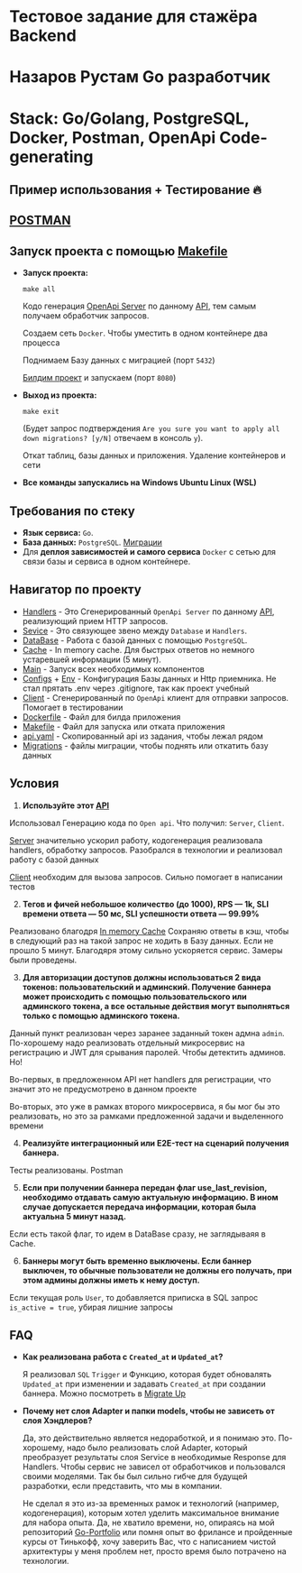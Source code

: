 # Тестовое задание для стажёра Backend

# Назаров Рустам Go разработчик 

# Stack: Go/Golang, PostgreSQL, Docker, Postman, OpenApi Code-generating

## Пример использования + Тестирование :fire:
## [POSTMAN](https://www.postman.com/altimetry-explorer-81517239/workspace/banner-service/collection/31992633-4b8e58f8-bfee-40ec-a6e5-3cdd6d4b510b)

## Запуск проекта с помощью [Makefile](https://github.com/Rustamchuk/Avito-Banner-Service/blob/main/Makefile)

- **Запуск проекта:**
  
  `make all`

  Кодо генерация [OpenApi Server](https://github.com/Rustamchuk/Avito-Banner-Service/tree/main/pkg/generated/open_api_server) по данному [API](https://github.com/avito-tech/backend-trainee-assignment-2024/blob/main/api.yaml), тем самым получаем обработчик запросов.

  Создаем сеть `Docker`. Чтобы уместить в одном контейнере два процесса

  Поднимаем Базу данных с миграцией (порт `5432`)

  [Билдим проект](https://github.com/Rustamchuk/Avito-Banner-Service/blob/main/Dockerfile) и запускаем (порт `8080`)

- **Выход из проекта:**

  `make exit`

  (Будет запрос подтверждения `Are you sure you want to apply all down migrations? [y/N]` отвечаем в консоль `y`).

  Откат таблиц, базы данных и приложения. Удаление контейнеров и сети
- **Все команды запускались на Windows Ubuntu Linux (WSL)**

## Требования по стеку
- **Язык сервиса:** `Go`. 
- **База данных:** `PostgreSQL`. [Миграции](https://github.com/Rustamchuk/Avito-Banner-Service/tree/main/schema)
- Для **деплоя зависимостей и самого сервиса** `Docker` с сетью для связи базы и сервиса в одном контейнере.

## Навигатор по проекту
- [Handlers](https://github.com/Rustamchuk/Avito-Banner-Service/tree/main/pkg/generated/open_api_server) - Это Сгенерированный `OpenApi Server` по данному [API](https://github.com/avito-tech/backend-trainee-assignment-2024/blob/main/api.yaml), реализующий прием HTTP запросов.
- [Sevice](https://github.com/Rustamchuk/Avito-Banner-Service/blob/main/internal/service/banner.go) - Это связующее звено между `Database` и `Handlers`.
- [DataBase](https://github.com/Rustamchuk/Avito-Banner-Service/tree/main/internal/repository) - Работа с базой данных с помощью `PostgreSQL`.
- [Cache](https://github.com/Rustamchuk/Avito-Banner-Service/tree/main/internal/repository/cache) - In memory cache. Для быстрых ответов но немного устаревшей информации (5 минут).
- [Main](https://github.com/Rustamchuk/Avito-Banner-Service/blob/main/cmd/server/main.go) - Запуск всех необходимых компонентов
- [Configs](https://github.com/Rustamchuk/Avito-Banner-Service/blob/main/configs/config.yml) + [Env]() - Конфигурация Базы данных и Http приемника. Не стал прятать .env через .gitignore, так как проект учебный
- [Client](https://github.com/Rustamchuk/Avito-Banner-Service/blob/main/.env) - Сгенерированный по `OpenApi` клиент для отправки запросов. Помогает в тестировании
- [Dockerfile](https://github.com/Rustamchuk/Avito-Banner-Service/blob/main/Dockerfile) - Файл для билда приложения
- [Makefile](https://github.com/Rustamchuk/Avito-Banner-Service/blob/main/Makefile) - Файл для запуска или отката приложения
- [api.yaml](https://github.com/Rustamchuk/Avito-Banner-Service/blob/main/api.yaml) - Скопированный api из задания, чтобы лежал рядом
- [Migrations](https://github.com/Rustamchuk/Avito-Banner-Service/tree/main/schema) - файлы миграции, чтобы поднять или откатить базу данных

## Условия
1. **Используйте этот [API](https://github.com/avito-tech/backend-trainee-assignment-2024/blob/main/api.yaml)**

  Использовал Генерацию кода по `Open api`. Что получил: `Server`, `Client`.

  [Server](https://github.com/Rustamchuk/Avito-Banner-Service/tree/main/pkg/generated/open_api_server) значительно ускорил работу, кодогенерация реализовала handlers, обработку запросов. Разобрался в технологии и реализовал работу с базой данных

  [Client](https://github.com/Rustamchuk/Avito-Banner-Service/tree/main/pkg/generated/openapi_client) необходим для вызова запросов. Сильно помогает в написании тестов
  
2. **Тегов и фичей небольшое количество (до 1000), RPS — 1k, SLI времени ответа — 50 мс, SLI успешности ответа — 99.99%**

  Реализовано благодря [In memory Cache](https://github.com/Rustamchuk/Avito-Banner-Service/tree/main/internal/repository/cache) Сохраняю ответы в кэш, чтобы в следующий раз на такой запрос не ходить в Базу данных. Если не прошло 5 минут. Благодяря этому сильно ускоряется сервис. Замеры были проведены.

3. **Для авторизации доступов должны использоваться 2 вида токенов: пользовательский и админский.  Получение баннера может происходить с помощью пользовательского или админского токена, а все остальные действия могут выполняться только с помощью админского токена.**

  Данный пункт реализован через заранее заданный токен адмна `admin`. По-хорошему надо реализовать отдельный микросервис на регистрацию и JWT для срывания паролей. Чтобы детектить админов. Но!

  Во-первых, в предложенном API нет handlers для регистрации, что значит это не предусмотрено в данном проекте

  Во-вторых, это уже в рамках второго микросервиса, я бы мог бы это реализовать, но это за рамками предложенной задачи и выделенного времени

4. **Реализуйте интеграционный или E2E-тест на сценарий получения баннера.**

  Тесты реализованы. Postman

5. **Если при получении баннера передан флаг use_last_revision, необходимо отдавать самую актуальную информацию.  В ином случае допускается передача информации, которая была актуальна 5 минут назад.**

  Если есть такой флаг, то идем в DataBase сразу, не заглядываяя в Cache.

6. **Баннеры могут быть временно выключены. Если баннер выключен, то обычные пользователи не должны его получать, при этом админы должны иметь к нему доступ.**

  Если текущая роль `User`, то добавляется приписка в SQL запрос `is_active = true`, убирая лишние запросы

## FAQ

- **Как реализована работа с `Created_at` и `Updated_at`?**

  Я реализовал `SQL` `Trigger` и Функцию, которая будет обновалять `Updated_at` при изменении и задавать `Created_at` при создании баннера. Можно посмотреть в [Migrate Up](https://github.com/Rustamchuk/Avito-Banner-Service/blob/main/schema/000001_init.up.sql)

- **Почему нет слоя Adapter и папки models, чтобы не зависеть от слоя Хэндлеров?**

  Да, это действительно является недоработкой, и я понимаю это. По-хорошему, надо было реализовать слой Adapter, который преобразует результаты слоя Service в необходимые Response для Handlers. Чтобы сервис не зависел от обработчиков и пользовался своими моделями. Так бы был сильно гибче для будущей разработки, если представить, что мы в компании.

  Не сделал я это из-за временных рамок и технологий (например, кодогенерация), которым хотел уделить максимальное внимание для набора опыта. Да, не хватило времени, но, опираясь на мой репозиторий [Go-Portfolio](https://github.com/Rustamchuk/Go-Backend-Portfolio) или помня опыт во фрилансе и пройденные курсы от Тинькофф, хочу заверить Вас, что с написанием чистой архитектуры у меня проблем нет, просто время было потрачено на технологии.








<!--
## Сервис баннеров
В Авито есть большое количество неоднородного контента, для которого необходимо иметь единую систему управления.  В частности, необходимо показывать разный контент пользователям в зависимости от их принадлежности к какой-либо группе. Данный контент мы будем предоставлять с помощью баннеров.
## Описание задачи
Необходимо реализовать сервис, который позволяет показывать пользователям баннеры, в зависимости от требуемой фичи и тега пользователя, а также управлять баннерами и связанными с ними тегами и фичами.
## Общие вводные
**Баннер** — это документ, описывающий какой-либо элемент пользовательского интерфейса. Технически баннер представляет собой  JSON-документ неопределенной структуры. 
**Тег** — это сущность для обозначения группы пользователей; представляет собой число (ID тега). 
**Фича** — это домен или функциональность; представляет собой число (ID фичи).  
1. Один баннер может быть связан только с одной фичей и несколькими тегами
2. При этом один тег, как и одна фича, могут принадлежать разным баннерам одновременно
3. Фича и тег однозначно определяют баннер

Так как баннеры являются для пользователя вспомогательным функционалом, допускается, если пользователь в течение короткого срока будет получать устаревшую информацию.  При этом существует часть пользователей (порядка 10%), которым обязательно получать самую актуальную информацию. Для таких пользователей нужно предусмотреть механизм получения информации напрямую из БД.
## Условия
1. Используйте этот [API](https://github.com/avito-tech/backend-trainee-assignment-2024/blob/main/api.yaml)
2. Тегов и фичей небольшое количество (до 1000), RPS — 1k, SLI времени ответа — 50 мс, SLI успешности ответа — 99.99%
3. Для авторизации доступов должны использоваться 2 вида токенов: пользовательский и админский.  Получение баннера может происходить с помощью пользовательского или админского токена, а все остальные действия могут выполняться только с помощью админского токена.  
4. Реализуйте интеграционный или E2E-тест на сценарий получения баннера.
5. Если при получении баннера передан флаг use_last_revision, необходимо отдавать самую актуальную информацию.  В ином случае допускается передача информации, которая была актуальна 5 минут назад.
6. Баннеры могут быть временно выключены. Если баннер выключен, то обычные пользователи не должны его получать, при этом админы должны иметь к нему доступ.

## Дополнительные задания:
Эти задания не являются обязательными, но выполнение всех или части из них даст вам преимущество перед другими кандидатами. 
1. Адаптировать систему для значительного увеличения количества тегов и фичей, при котором допускается увеличение времени исполнения по редко запрашиваемым тегам и фичам
2. Провести нагрузочное тестирование полученного решения и приложить результаты тестирования к решению
3. Иногда получается так, что необходимо вернуться к одной из трех предыдущих версий баннера в связи с найденной ошибкой в логике, тексте и т.д.  Измените API таким образом, чтобы можно было просмотреть существующие версии баннера и выбрать подходящую версию
4. Добавить метод удаления баннеров по фиче или тегу, время ответа которого не должно превышать 100 мс, независимо от количества баннеров.  В связи с небольшим временем ответа метода, рекомендуется ознакомиться с механизмом выполнения отложенных действий 
5. Реализовать интеграционное или E2E-тестирование для остальных сценариев
6. Описать конфигурацию линтера

## Требования по стеку
- **Язык сервиса:** предпочтительным будет Go, при этом вы можете выбрать любой, удобный вам. 
- **База данных:** предпочтительной будет PostgreSQL, при этом вы можете выбрать любую, удобную вам. 
- Для **деплоя зависимостей и самого сервиса** рекомендуется использовать Docker и Docker Compose.
## Ход решения
Если у вас возникнут вопросы по заданию, ответы на которые вы не найдете в описанных «Условиях», то вы вольны принимать решения самостоятельно.  
В таком случае приложите к проекту README-файл, в котором будет список вопросов и пояснения о том, как вы решили проблему и почему именно выбранным вами способом.
## Оформление решения
Необходимо предоставить публичный git-репозиторий на любом публичном хосте (GitHub / GitLab / etc), содержащий в master/main ветке: 
1. Код сервиса
2. Makefile c командами сборки проекта / Описанная в README.md инструкция по запуску
3. Описанные в README.md вопросы/проблемы, с которыми столкнулись,  и ваша логика их решений (если требуется)
-->

